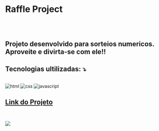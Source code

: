 <h1>Raffle Project</h1>
<br>
<br>
<h2>Projeto desenvolvido para sorteios numericos. <br>
  Aproveite e divirta-se com ele!!
</h2>

<h2>Tecnologias ultilizadas: ⤵️ </h2>
<br>
<img src="https://img.shields.io/badge/HTML5-E34F26?style=for-the-badge&logo=html5&logoColor=white" alt="html">
<img src="https://img.shields.io/badge/CSS-239120?&style=for-the-badge&logo=css3&logoColor=white" alt="css">
<img src="https://img.shields.io/badge/JavaScript-F7DF1E?style=for-the-badge&logo=javascript&logoColor=black" alt="javascript">
<br>

<h2>
  <a href="https://walissoncarlosti.github.io/Raffle-Project/"> Link do Projeto </a>
</h2>
<br>

<img src="![tela](https://github.com/WalissonCarlosTI/Raffle-Project/assets/160198499/085fffd1-f5fb-4758-9add-4b605e230d47)
">
